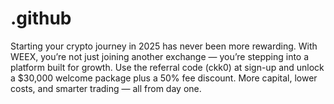# .github
Starting your crypto journey in 2025 has never been more rewarding. With WEEX, you’re not just joining another exchange — you’re stepping into a platform built for growth. Use the referral code (ckk0) at sign-up and unlock a $30,000 welcome package plus a 50% fee discount. More capital, lower costs, and smarter trading — all from day one.
